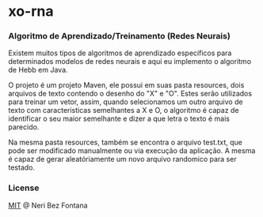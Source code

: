 # xo-rna
### Algoritmo de Aprendizado/Treinamento (Redes Neurais)
Existem muitos tipos de algoritmos de aprendizado específicos para determinados modelos de redes neurais e aqui eu implemento o algoritmo de Hebb em Java.

O projeto é um projeto Maven, ele possui em suas pasta resources, dois arquivos de texto contendo o desenho do "X" e "O". Estes serão utilizados para treinar um vetor, assim, quando selecionamos um outro arquivo de texto com caracteristicas semelhantes a X e O, o algoritmo é capaz de identificar o seu maior semelhante e dizer a que letra o texto é mais parecido.

Na mesma pasta resources, também se encontra o arquivo test.txt, que pode ser modificado manualmente ou via execução da aplicação. A mesma é capaz de gerar aleatóriamente um novo arquivo randomico para ser testado.

### License
[MIT](https://github.com/nbfontana/xo-rna/blob/master/LICENSE.md) @ Neri Bez Fontana

